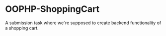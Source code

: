 # OOPHP-ShoppingCart
A submission task where we´re supposed to create backend functionality of a shopping cart.